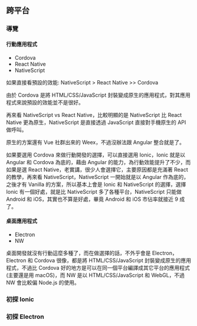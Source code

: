 ## 跨平台

### 導覽

#### 行動應用程式

* Cordova
* React Native
* NativeScript

如果直接看預設的效能: NativeScript > React Native >> Cordova

由於 Cordova 是將 HTML/CSS/JavaScript 封裝變成原生的應用程式，對其應用程式來說預設的效能並不是很好。

再來看 NativeScript vs React Native，比較明顯的是 NativeScript 比 React Native 更為原生，NativeScript 是直接透過 JavaScript 直接對手機原生的 API 做呼叫。

原生的方案還有 Vue 社群出來的 Weex，不過沒辦法跟 Angular 整合就是了。

如果要選用 Cordova 來做行動開發的選擇，可以直接選用 Ionic，Ionic 就是以 Angular 和 Cordova 為底的，藉由 Angular 的能力，為行動效能提升了不少，而如果是選 React Native，老實講，很少人會選擇它，主要原因都是充滿著 React 的教學，再來看 NativeScript，NativeScript 一開始就是以 Angular 作為底的，之後才有 Vanilla 的方案，所以基本上會是 Ionic 和 NativeScript 的選擇，選擇 Ionic 有一個好處，就是比 NativeScript 多了各種平台，NativeScript 只能做 Android 和 iOS，其實也不算是好處，畢竟 Android 和 iOS 市佔率就接近 9 成了。

#### 桌面應用程式

* Electron
* NW

桌面開發就沒有行動這麼多種了，而在做選擇的話，不外乎會是 Electron，Electron 和 Cordova 很像，都是將 HTML/CSS/JavaScript 封裝變成原生的應用程式，不過比 Cordova 好的地方是可以在同一個平台編譯成其它平台的應用程式 (主要還是用 macOS)，而 NW 是以 HTML/CSS/JavaScript 和 WebGL，不過 NW 會比較偏 Node.js 的使用。

### 初探 Ionic

### 初探 Electron
